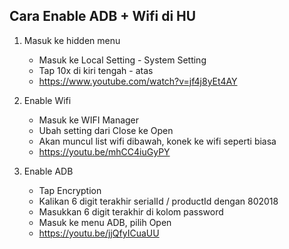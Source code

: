 ## Cara Enable ADB + Wifi di HU
1. Masuk ke hidden menu
    * Masuk ke Local Setting - System Setting
    * Tap 10x di kiri tengah - atas
    * https://www.youtube.com/watch?v=jf4j8yEt4AY

2. Enable Wifi
   * Masuk ke WIFI Manager
   * Ubah setting dari Close ke Open
   * Akan muncul list wifi dibawah, konek ke wifi seperti biasa
   * https://youtu.be/mhCC4iuGyPY

   
4. Enable ADB
   * Tap Encryption
   * Kalikan 6 digit terakhir serialId / productId dengan 802018
   * Masukkan 6 digit terakhir di kolom password
   * Masuk ke menu ADB, pilih Open
   * https://youtu.be/jjQfyICuaUU

